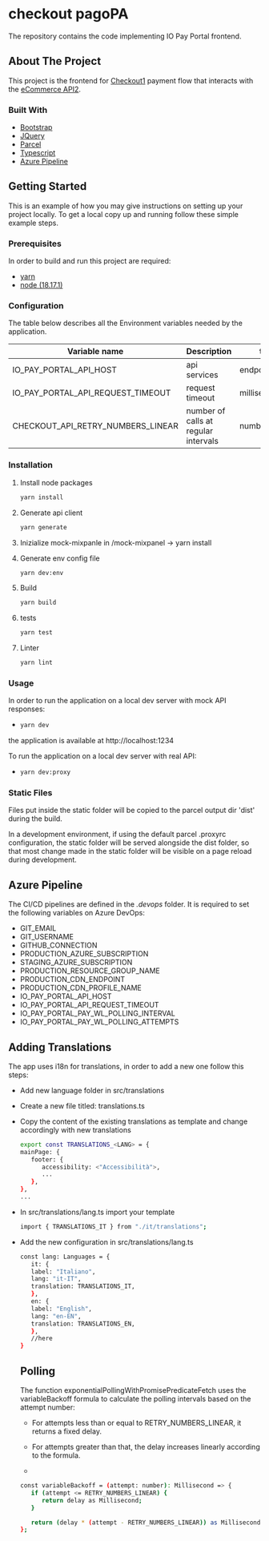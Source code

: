 # checkout pagoPA

The repository contains the code implementing IO Pay Portal frontend.

## About The Project

This project is the frontend for [Checkout](https://checkout.pagopa.it)[1] payment flow that interacts with the [eCommerce API](https://github.com/topics/pagopa-ecommerce)[2].

[1]: https://pagopa.atlassian.net/wiki/spaces/I/pages/759432562/Checkout+-+NPG+-+Design+Review
[2]: https://pagopa.atlassian.net/wiki/spaces/I/pages/529171235/eCommerce

### Built With

* [Bootstrap](https://getbootstrap.com)
* [JQuery](https://jquery.com)
* [Parcel](https://parceljs.org)
* [Typescript](https://www.typescriptlang.org)
* [Azure Pipeline](https://azure.microsoft.com)

<!-- GETTING STARTED -->
## Getting Started

This is an example of how you may give instructions on setting up your project locally.
To get a local copy up and running follow these simple example steps.

### Prerequisites

In order to build and run this project are required:

- [yarn](https://yarnpkg.com/)
- [node (18.17.1)](https://nodejs.org/it/)

### Configuration

The table below describes all the Environment variables needed by the application.

| Variable name | Description | type |
|----------------|-------------|------|
|IO\_PAY\_PORTAL\_API\_HOST| api services | endpoint/string
|IO\_PAY\_PORTAL\_API\_REQUEST\_TIMEOUT| request timeout | milliseconds
|CHECKOUT_API_RETRY_NUMBERS_LINEAR| number of calls at regular intervals| number

### Installation

1. Install node packages
   ```sh
   yarn install
   ```
2. Generate api client
   ```sh
   yarn generate
   ```
3. Inizialize mock-mixpanle
   in /mock-mixpanel -> yarn install

4. Generate env config file
   ```sh
   yarn dev:env
   ```
5. Build
   ```sh
   yarn build
   ```
6. tests
   ```sh
   yarn test
   ```
7. Linter
   ```sh
   yarn lint
   ```

### Usage

In order to run the application on a local dev server with mock API responses:
-  ```sh
   yarn dev
   ```
the application is available at http://localhost:1234

To run the application on a local dev server with real API:
-  ```sh
   yarn dev:proxy
   ```
### Static Files

Files put inside the static folder will be copied to the parcel output dir 'dist' during the build.

In a development environment, if using the default parcel .proxyrc configuration, the static folder will be served alongside the dist folder, so that most change made in the static folder will be visible on a page reload during development.

## Azure Pipeline

The CI/CD pipelines are defined in the _.devops_ folder. It is required to set the following variables on Azure DevOps:

- GIT_EMAIL
- GIT_USERNAME
- GITHUB_CONNECTION
- PRODUCTION_AZURE_SUBSCRIPTION
- STAGING_AZURE_SUBSCRIPTION
- PRODUCTION_RESOURCE_GROUP_NAME
- PRODUCTION_CDN_ENDPOINT
- PRODUCTION_CDN_PROFILE_NAME
- IO_PAY_PORTAL_API_HOST
- IO_PAY_PORTAL_API_REQUEST_TIMEOUT
- IO_PAY_PORTAL_PAY_WL_POLLING_INTERVAL
- IO_PAY_PORTAL_PAY_WL_POLLING_ATTEMPTS

## Adding Translations

The app uses i18n for translations, in order to add a new one follow this steps:
- Add new language folder in src/translations
- Create a new file titled: translations.ts
- Copy the content of the existing translations as template and change accordingly with new translations
   ```sh
   export const TRANSLATIONS_<LANG> = {
   mainPage: {
      footer: {
         accessibility: <"Accessibilità">,
         ...
      },
   },
   ...
   ```
- In src/translations/lang.ts import your template
   ```sh
   import { TRANSLATIONS_IT } from "./it/translations";
   ```
- Add the new configuration in src/translations/lang.ts
   ```sh
   const lang: Languages = {
      it: {
      label: "Italiano",
      lang: "it-IT",
      translation: TRANSLATIONS_IT,
      },
      en: {
      label: "English",
      lang: "en-EN",
      translation: TRANSLATIONS_EN,
      },
      //here
   }
   ```
   
   ## Polling

   The function exponentialPollingWithPromisePredicateFetch uses the variableBackoff formula to calculate the polling intervals based on the attempt number:

   -  For attempts less than or equal to RETRY_NUMBERS_LINEAR, it returns a fixed delay.

   -  For attempts greater than that, the delay increases linearly according to the formula.

   - 
   ```sh
   const variableBackoff = (attempt: number): Millisecond => {
      if (attempt <= RETRY_NUMBERS_LINEAR) {
         return delay as Millisecond;
      }

      return (delay * (attempt - RETRY_NUMBERS_LINEAR)) as Millisecond;
   };
   ```
